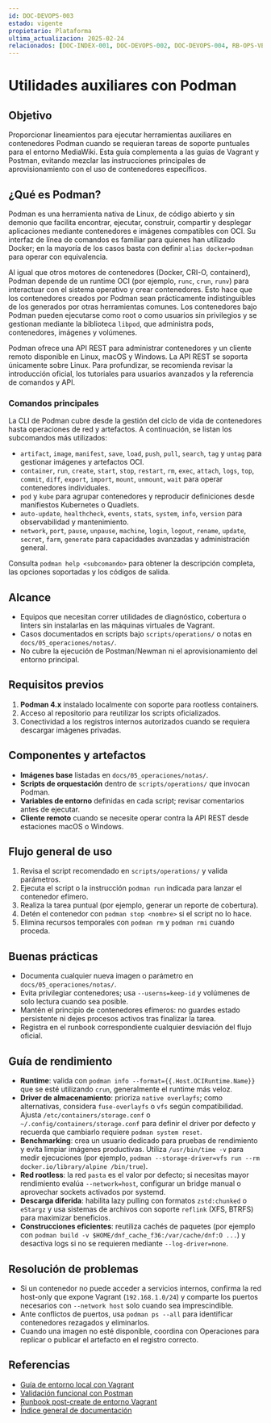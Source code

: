 ```yaml
---
id: DOC-DEVOPS-003
estado: vigente
propietario: Plataforma
ultima_actualizacion: 2025-02-24
relacionados: [DOC-INDEX-001, DOC-DEVOPS-002, DOC-DEVOPS-004, RB-OPS-VER-001]
---
```

# Utilidades auxiliares con Podman

## Objetivo
Proporcionar lineamientos para ejecutar herramientas auxiliares en contenedores
Podman cuando se requieran tareas de soporte puntuales para el entorno MediaWiki.
Esta guía complementa a las guías de Vagrant y Postman, evitando mezclar las
instrucciones principales de aprovisionamiento con el uso de contenedores
específicos.

## ¿Qué es Podman?
Podman es una herramienta nativa de Linux, de código abierto y sin demonio que
facilita encontrar, ejecutar, construir, compartir y desplegar aplicaciones
mediante contenedores e imágenes compatibles con OCI. Su interfaz de línea de
comandos es familiar para quienes han utilizado Docker; en la mayoría de los
casos basta con definir `alias docker=podman` para operar con equivalencia.

Al igual que otros motores de contenedores (Docker, CRI-O, containerd), Podman
depende de un runtime OCI (por ejemplo, `runc`, `crun`, `runv`) para interactuar
con el sistema operativo y crear contenedores. Esto hace que los contenedores
creados por Podman sean prácticamente indistinguibles de los generados por otras
herramientas comunes. Los contenedores bajo Podman pueden ejecutarse como root o
como usuarios sin privilegios y se gestionan mediante la biblioteca `libpod`,
que administra pods, contenedores, imágenes y volúmenes.

Podman ofrece una API REST para administrar contenedores y un cliente remoto
disponible en Linux, macOS y Windows. La API REST se soporta únicamente sobre
Linux. Para profundizar, se recomienda revisar la introducción oficial, los
tutoriales para usuarios avanzados y la referencia de comandos y API.

### Comandos principales
La CLI de Podman cubre desde la gestión del ciclo de vida de contenedores hasta
operaciones de red y artefactos. A continuación, se listan los subcomandos más
utilizados:

- `artifact`, `image`, `manifest`, `save`, `load`, `push`, `pull`, `search`,
  `tag` y `untag` para gestionar imágenes y artefactos OCI.
- `container`, `run`, `create`, `start`, `stop`, `restart`, `rm`, `exec`,
  `attach`, `logs`, `top`, `commit`, `diff`, `export`, `import`, `mount`,
  `unmount`, `wait` para operar contenedores individuales.
- `pod` y `kube` para agrupar contenedores y reproducir definiciones desde
  manifiestos Kubernetes o Quadlets.
- `auto-update`, `healthcheck`, `events`, `stats`, `system`, `info`, `version`
  para observabilidad y mantenimiento.
- `network`, `port`, `pause`, `unpause`, `machine`, `login`, `logout`, `rename`,
  `update`, `secret`, `farm`, `generate` para capacidades avanzadas y
  administración general.

Consulta `podman help <subcomando>` para obtener la descripción completa, las
opciones soportadas y los códigos de salida.

## Alcance
- Equipos que necesitan correr utilidades de diagnóstico, cobertura o linters sin
  instalarlas en las máquinas virtuales de Vagrant.
- Casos documentados en scripts bajo `scripts/operations/` o notas en
  `docs/05_operaciones/notas/`.
- No cubre la ejecución de Postman/Newman ni el aprovisionamiento del entorno
  principal.

## Requisitos previos
1. **Podman 4.x** instalado localmente con soporte para rootless containers.
2. Acceso al repositorio para reutilizar los scripts oficializados.
3. Conectividad a los registros internos autorizados cuando se requiera descargar
   imágenes privadas.

## Componentes y artefactos
- **Imágenes base** listadas en `docs/05_operaciones/notas/`.
- **Scripts de orquestación** dentro de `scripts/operations/` que invocan Podman.
- **Variables de entorno** definidas en cada script; revisar comentarios antes de
  ejecutar.
- **Cliente remoto** cuando se necesite operar contra la API REST desde estaciones
  macOS o Windows.

## Flujo general de uso
1. Revisa el script recomendado en `scripts/operations/` y valida parámetros.
2. Ejecuta el script o la instrucción `podman run` indicada para lanzar el
   contenedor efímero.
3. Realiza la tarea puntual (por ejemplo, generar un reporte de cobertura).
4. Detén el contenedor con `podman stop <nombre>` si el script no lo hace.
5. Elimina recursos temporales con `podman rm` y `podman rmi` cuando proceda.

## Buenas prácticas
- Documenta cualquier nueva imagen o parámetro en `docs/05_operaciones/notas/`.
- Evita privilegiar contenedores; usa `--userns=keep-id` y volúmenes de solo
  lectura cuando sea posible.
- Mantén el principio de contenedores efímeros: no guardes estado persistente ni
  dejes procesos activos tras finalizar la tarea.
- Registra en el runbook correspondiente cualquier desviación del flujo oficial.

## Guía de rendimiento
- **Runtime**: valida con `podman info --format={{.Host.OCIRuntime.Name}}` que se
  esté utilizando `crun`, generalmente el runtime más veloz.
- **Driver de almacenamiento**: prioriza `native overlayfs`; como alternativas,
  considera `fuse-overlayfs` o `vfs` según compatibilidad. Ajusta
  `/etc/containers/storage.conf` o `~/.config/containers/storage.conf` para
  definir el driver por defecto y recuerda que cambiarlo requiere `podman system
  reset`.
- **Benchmarking**: crea un usuario dedicado para pruebas de rendimiento y evita
  limpiar imágenes productivas. Utiliza `/usr/bin/time -v` para medir ejecuciones
  (por ejemplo, `podman --storage-driver=vfs run --rm docker.io/library/alpine
  /bin/true`).
- **Red rootless**: la red `pasta` es el valor por defecto; si necesitas mayor
  rendimiento evalúa `--network=host`, configurar un bridge manual o aprovechar
  sockets activados por systemd.
- **Descarga diferida**: habilita lazy pulling con formatos `zstd:chunked` o
  `eStargz` y usa sistemas de archivos con soporte `reflink` (XFS, BTRFS) para
  maximizar beneficios.
- **Construcciones eficientes**: reutiliza cachés de paquetes (por ejemplo con
  `podman build -v $HOME/dnf_cache_f36:/var/cache/dnf:O ...`) y desactiva logs si
  no se requieren mediante `--log-driver=none`.

## Resolución de problemas
- Si un contenedor no puede acceder a servicios internos, confirma la red
  host-only que expone Vagrant (`192.168.1.0/24`) y comparte los puertos
  necesarios con `--network host` solo cuando sea imprescindible.
- Ante conflictos de puertos, usa `podman ps --all` para identificar contenedores
  rezagados y eliminarlos.
- Cuando una imagen no esté disponible, coordina con Operaciones para replicar o
  publicar el artefacto en el registro correcto.

## Referencias
- [Guía de entorno local con Vagrant](entorno_vagrant.md)
- [Validación funcional con Postman](postman_validacion.md)
- [Runbook post-create de entorno Vagrant](runbooks/post_create.md)
- [Índice general de documentación](../README.md)
